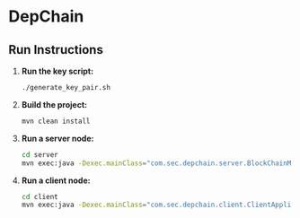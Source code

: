 # DepChain

## Run Instructions

1. **Run the key script:**
   ```sh
   ./generate_key_pair.sh
   ```

2. **Build the project:**
   ```sh
   mvn clean install
   ```

3. **Run a server node:**
   ```sh
   cd server
   mvn exec:java -Dexec.mainClass="com.sec.depchain.server.BlockChainMember" -Dexec.args="<server_id>"   
   ```
   
4. **Run a client node:**
   ```sh
   cd client
   mvn exec:java -Dexec.mainClass="com.sec.depchain.client.ClientApplication" -Dexec.args="<client_id>"    
   ```
